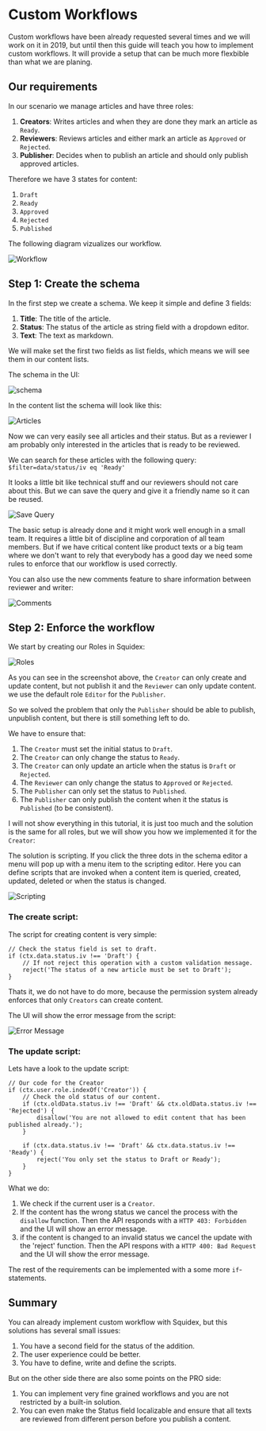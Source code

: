 # Custom Workflows

Custom workflows have been already requested several times and we will work on it in 2019, but until then this guide will teach you how to implement custom workflows. It will provide a setup that can be much more flexbible than what we are planing.

## Our requirements

In our scenario we manage articles and have three roles:

1. **Creators**: Writes articles and when they are done they mark an article as `Ready`.
2. **Reviewers**: Reviews articles and either mark an article as `Approved` or `Rejected`.
3. **Publisher**: Decides when to publish an article and should only publish approved articles.

Therefore we have 3 states for content:

1. `Draft`
3. `Ready`
3. `Approved`
3. `Rejected`
4. `Published`

The following diagram vizualizes our workflow.

![Workflow](../images/04/10/01-workflow.png "Workflow")

## Step 1: Create the schema

In the first step we create a schema. We keep it simple and define 3 fields:

1. **Title**: The title of the article.
2. **Status**: The status of the article as string field with a dropdown editor.
3. **Text**: The text as markdown.

We will make set the first two fields as list fields, which means we will see them in our content lists.

The schema in the UI:

![schema](../images/04/10/02-schema.png "Schema in UI")

In the content list the schema will look like this:

![Articles](../images/04/10/03-content-list.png "List of article with Title and Status")

Now we can very easily see all articles and their status. But as a reviewer I am probably only interested in the articles that is ready to be reviewed.

We can search for these articles with the following query: `$filter=data/status/iv eq 'Ready'`

It looks a little bit like technical stuff and our reviewers should not care about this. But we can save the query and give it a friendly name so it can be reused.

![Save Query](../images/04/10/04-save-query.png "Save the query for our content authors")

The basic setup is already done and it might work well enough in a small team. It requires a little bit of discipline and corporation of all team members. But if we have critical content like product texts or a big team where we don't want to rely that everybody has a good day we need some rules to enforce that our workflow is used correctly.

You can also use the new comments feature to share information between reviewer and writer:

![Comments](../images/04/10/04a-comments.png "Comments to share information")

## Step 2: Enforce the workflow

We start by creating our Roles in Squidex:

![Roles](../images/04/10/05-roles.png "Roles")

As you can see in the screenshot above, the `Creator` can only create and update content, but not publish it and the `Reviewer` can only update content. we use the default role `Editor` for the `Publisher`.

So we solved the problem that only the `Publisher` should be able to publish, unpublish content, but there is still something left to do.

We have to ensure that:

1. The `Creator` must set the initial status to `Draft`.
2. The `Creator` can only change the status to `Ready`.
2. The `Creator` can only update an article when the status is `Draft` or `Rejected`.
3. The `Reviewer` can only change the status to `Approved` or `Rejected`.
4. The `Publisher` can only set the status to `Published`.
5. The `Publisher` can only publish the content when it the status is `Published` (to be consistent).

I will not show everything in this tutorial, it is just too much and the solution is the same for all roles, but we will show you how we implemented it for the `Creator`:

The solution is scripting. If you click the three dots in the schema editor a menu will pop up with a menu item to the scripting editor. Here you can define scripts that are invoked when a content item is queried, created, updated, deleted or when the status is changed.

![Scripting](../images/04/10/06-scripting.png "The integrated scripting editor")

### The create script:

The script for creating content is very simple:

```jscript
// Check the status field is set to draft.
if (ctx.data.status.iv !== 'Draft') {
    // If not reject this operation with a custom validation message.
    reject('The status of a new article must be set to Draft');
}
```

Thats it, we do not have to do more, because the permission system already enforces that only `Creators` can create content.

The UI will show the error message from the script:

![Error Message](../images/04/10/07-error.png "Error Message from the script")


### The update script:

Lets have a look to the update script:

```jscript
// Our code for the Creator
if (ctx.user.role.indexOf('Creator')) {
    // Check the old status of our content.
    if (ctx.oldData.status.iv !== 'Draft' && ctx.oldData.status.iv !== 'Rejected') {
        disallow('You are not allowed to edit content that has been published already.');
    }

    if (ctx.data.status.iv !== 'Draft' && ctx.data.status.iv !== 'Ready') {
        reject('You only set the status to Draft or Ready');
    }
}
```

What we do:

1. We check if the current user is a `Creator`.
2. If the content has the wrong status we cancel the process with the `disallow` function. Then the API responds with a `HTTP 403: Forbidden` and the UI will show an error message.
3. if the content is changed to an invalid status we cancel the update with the 'reject' function. Then the API respons with a `HTTP 400: Bad Request` and the UI will show the error message.

The rest of the requirements can be implemented with a some more `if`-statements.

## Summary

You can already implement custom workflow with Squidex, but this solutions has several small issues:

1. You have a second field for the status of the addition.
2. The user experience could be better.
3. You have to define, write and define the scripts.

But on the other side there are also some points on the PRO side:

1. You can implement very fine grained workflows and you are not restricted by a built-in solution.
2. You can even make the Status field localizable and ensure that all texts are reviewed from different person before you publish a content.